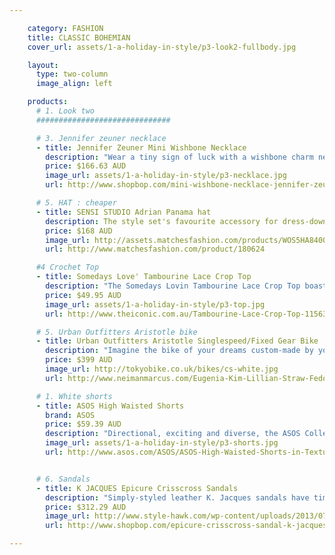 ```yaml
---

    category: FASHION
    title: CLASSIC BOHEMIAN
    cover_url: assets/1-a-holiday-in-style/p3-look2-fullbody.jpg

    layout:
      type: two-column
      image_align: left

    products:
      # 1. Look two
      ##############################

      # 3. Jennifer zeuner necklace
      - title: Jennifer Zeuner Mini Wishbone Necklace
        description: "Wear a tiny sign of luck with a wishbone charm necklace with this 18k gold-vermeil chain necklace. Lobster-claw clasp. 17 inch (43 cm) long."
        price: $166.63 AUD
        image_url: assets/1-a-holiday-in-style/p3-necklace.jpg
        url: http://www.shopbop.com/mini-wishbone-necklace-jennifer-zeuner/vp/v=1/845524441891818.htm?fm=search-shopbysize

      # 5. HAT : cheaper
      - title: SENSI STUDIO Adrian Panama hat
        description: The style set's favourite accessory for dress-down days, Sensi Studio’s Adrian panama hat epitomises laid-back luxe. Whether you’re relaxing by the beach or roaming city streets, a jersey maxi dress and metallic sandals are the chicest way to wear it.
        price: $168 AUD
        image_url: http://assets.matchesfashion.com/products/WOS5HA840003BGB_1_medium.jpg
        url: http://www.matchesfashion.com/product/180624

      #4 Crochet Top
      - title: Somedays Love' Tambourine Lace Crop Top
        description: "The Somedays Lovin Tambourine Lace Crop Top boasts a halter-neck design with tie-up straps, and has fully lined, triangle cups. The top features a 100% cotton, crocheted lace main, and a fitted band under the bust that wraps around the back and fastens with twin buttons. The Somedays Lovin Tambourine Lace Crop Top has a cropped length and a raw, zig-zag hemline."
        price: $49.95 AUD
        image_url: assets/1-a-holiday-in-style/p3-top.jpg
        url: http://www.theiconic.com.au/Tambourine-Lace-Crop-Top-115636.html?wt_af=au.affiliate.zanox.1136054.banner.campaign&utm_source=zanox&utm_medium=affiliate&utm_content=&utm_campaign=banner

      # 5. Urban Outfitters Aristotle bike
      - title: Urban Outfitters Aristotle Singlespeed/Fixed Gear Bike
        description: "Imagine the bike of your dreams custom-made by your own choosing. Well Urban Outfitters has done just that! They've teamed up with Republic Bike to bring you a personalized experience in bike design, offer more than 100,000 component and colour combinations for the Aristotle singlespeed and Plato Dutch bikes. You just need to pick and choose and it's delivered right at your doorstep"
        price: $399 AUD
        image_url: http://tokyobike.co.uk/bikes/cs-white.jpg
        url: http://www.neimanmarcus.com/Eugenia-Kim-Lillian-Straw-Fedora-Ivory/prod165310036/p.prod

      # 1. White shorts
      - title: ASOS High Waisted Shorts
        brand: ASOS
        price: $59.39 AUD
        description: "Directional, exciting and diverse, the ASOS Collection makes and breaks the fashion rules. These shorts are made from a textured poly fabric with high-rise waist. Ovoid Texture."
        image_url: assets/1-a-holiday-in-style/p3-shorts.jpg
        url: http://www.asos.com/ASOS/ASOS-High-Waisted-Shorts-in-Texture/Prod/pgeproduct.aspx?iid=3520122


      # 6. Sandals
      - title: K JACQUES Epicure Crisscross Sandals
        description: "Simply-styled leather K. Jacques sandals have timeless appeal. Buckle closure. Leather sole. Leather: Calfskin. Made in France."
        price: $312.29 AUD
        image_url: http://www.style-hawk.com/wp-content/uploads/2013/07/islandhoppingbuyit13net-a-porter.jpg
        url: http://www.shopbop.com/epicure-crisscross-sandal-k-jacques/vp/v=1/1559665417.htm?fm=search-shopbysize

---
```

